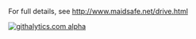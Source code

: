 For full details, see http://www.maidsafe.net/drive.html

[![githalytics.com alpha](https://cruel-carlota.pagodabox.com/4eeee717d1515bb68d8da61c35e5436a "githalytics.com")](http://githalytics.com/maidsafe/MaidSafe-Drive)
